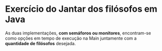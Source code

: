 # Exercício do Jantar dos filósofos em Java

As duas implementações, **com semáforos ou monitores**,
encontram-se como opções em tempo de execução na Main 
juntamente com a **quantidade de filósofos** desejada.